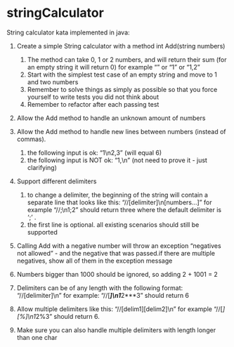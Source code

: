 # stringCalculator
String calculator kata implemented in java:

1) Create a simple String calculator with a method int Add(string numbers)
    1. The method can take 0, 1 or 2 numbers, and will return their sum (for an empty string it will return 0) for example “” or “1” or “1,2”
    2. Start with the simplest test case of an empty string and move to 1 and two numbers
    3. Remember to solve things as simply as possible so that you force yourself to write tests you did not think about
    4. Remember to refactor after each passing test

2) Allow the Add method to handle an unknown amount of numbers

3) Allow the Add method to handle new lines between numbers (instead of commas).
    1. the following input is ok:  “1\n2,3”  (will equal 6)
    2. the following input is NOT ok:  “1,\n” (not need to prove it - just clarifying)

4) Support different delimiters
    1. to change a delimiter, the beginning of the string will contain a separate line that looks like this:   “//[delimiter]\n[numbers…]” for example “//;\n1;2” should return three where the default delimiter is ‘;’ .
    2. the first line is optional. all existing scenarios should still be supported

5) Calling Add with a negative number will throw an exception “negatives not allowed” - and the negative that was passed.if there are multiple negatives, show all of them in the exception message


6) Numbers bigger than 1000 should be ignored, so adding 2 + 1001  = 2

7) Delimiters can be of any length with the following format:  “//[delimiter]\n” for example: “//[***]\n1***2***3” should return 6

8) Allow multiple delimiters like this:  “//[delim1][delim2]\n” for example “//[*][%]\n1*2%3” should return 6.

9) Make sure you can also handle multiple delimiters with length longer than one char
